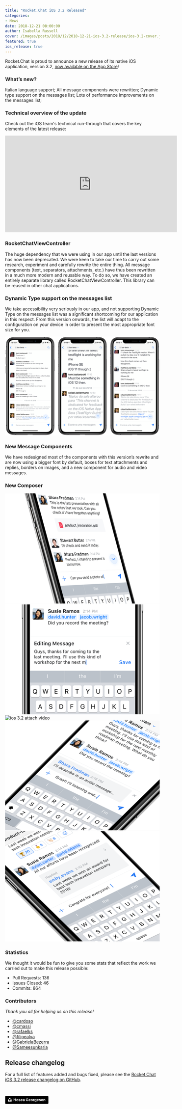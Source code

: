 ```yaml
---
title: "Rocket.Chat iOS 3.2 Released"
categories:
- News
date: 2018-12-21 08:00:00
author: Isabella Russell
cover: /images/posts/2018/12/2018-12-21-ios-3.2-release/ios-3.2-cover.jpg
featured: true
ios_release: true
---
```


Rocket.Chat is proud to announce a new release of its native iOS application, version 3.2, [now available on the App Store](https://itunes.apple.com/app/rocket-chat/id1148741252)!

### What’s new?
Italian language support;
All message components were rewritten;
Dynamic type support on the messages list;
Lots of performance improvements on the messages list;

### Technical overview of the update

Check out the iOS team's technical run-through that covers the key elements of the latest release:

<iframe width="560" height="315" src="https://www.youtube.com/embed/PJwxVrQfgrM" frameborder="0" allow="autoplay; encrypted-media" allowfullscreen></iframe>

### RocketChatViewController

The huge dependency that we were using in our app until the last versions has now been deprecated.
We were keen to take our time to carry out some research, experiment and carefully rewrite the entire thing. All message components (text, separators, attachments, etc.) have thus been rewritten in a much more modern and reusable way. To do so, we have created an entirely separate library called RocketChatViewController. This library can be reused in other chat applications.

### Dynamic Type support on the messages list

We take accessibility very seriously in our app, and not supporting Dynamic Type on the messages list was a significant shortcoming for our application in this respect.
From this version onwards, the list will adapt to the configuration on your device in order to present the most appropriate font size for you.

<img alt="ios 3.2 dynamic type support" src="/images/posts/2018/12/2018-12-21-ios-3.2-release/dynamic-support.png">

### New Message Components

We have redesigned most of the components with this version’s rewrite and are now using a bigger font by default, boxes for text attachments and replies, borders on images, and a new component for audio and video messages.

### New Composer

<img alt="ios 3.2 attach" src="/images/posts/2018/12/2018-12-21-ios-3.2-release/Attach.png">

<img alt="ios 3.2 edit message" src="/images/posts/2018/12/2018-12-21-ios-3.2-release/Edit.png">

<img alt="ios 3.2 attach video" src="/images/posts/2018/12/2018-12-21-ios-3.2-release/Vídeo.png">

<img alt="ios 3.2 reply" src="/images/posts/2018/12/2018-12-21-ios-3.2-release/Reply.png">

<img alt="ios 3.2 replied" src="/images/posts/2018/12/2018-12-21-ios-3.2-release/Replied.png">

### Statistics

We thought it would be fun to give you some stats that reflect the work we carried out to make this release possible:

- Pull Requests:
136 <br/>
- Issues Closed:
46 <br/>
- Commits:
864 <br/>

### Contributors

_Thank you all for helping us on this release!_

* [@cardoso](https://github.com/cardoso)
* [@cmassi](https://github.com/cmassi)
* [@rafaelks](https://github.com/rafaelks)
* [@filipealva](https://github.com/filipealva)
* [@GabrielaBezerra](https://github.com/GabrielaBezerra)
* [@Sameesunkaria](https://github.com/Sameesunkaria)

## Release changelog

For a full list of features added and bugs fixed, please see the [Rocket.Chat iOS 3.2 release changelog on GitHub](https://github.com/RocketChat/Rocket.Chat.ios/releases/tag/v3.2.0).

<br/>

<a style="background-color:black;color:white;text-decoration:none;padding:4px 6px;font-family:-apple-system, BlinkMacSystemFont, &quot;San Francisco&quot;, &quot;Helvetica Neue&quot;, Helvetica, Ubuntu, Roboto, Noto, &quot;Segoe UI&quot;, Arial, sans-serif;font-size:12px;font-weight:bold;line-height:1.2;display:inline-block;border-radius:3px" href="https://unsplash.com/@thekidnamedhosea?utm_medium=referral&amp;utm_campaign=photographer-credit&amp;utm_content=creditBadge" target="_blank" rel="noopener noreferrer" title="Download free do whatever you want high-resolution photos from Hosea Georgeson"><span style="display:inline-block;padding:2px 3px"><svg xmlns="http://www.w3.org/2000/svg" style="height:12px;width:auto;position:relative;vertical-align:middle;top:-2px;fill:white" viewBox="0 0 32 32"><title>unsplash-logo</title><path d="M10 9V0h12v9H10zm12 5h10v18H0V14h10v9h12v-9z"></path></svg></span><span style="display:inline-block;padding:2px 3px">Hosea Georgeson</span></a>
